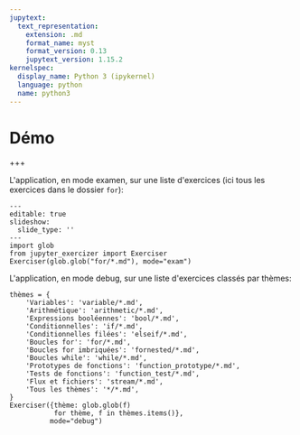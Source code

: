 ```yaml
---
jupytext:
  text_representation:
    extension: .md
    format_name: myst
    format_version: 0.13
    jupytext_version: 1.15.2
kernelspec:
  display_name: Python 3 (ipykernel)
  language: python
  name: python3
---
```


# Démo

+++

L'application, en mode examen, sur une liste d'exercices (ici tous les exercices dans le dossier `for`):

```{code-cell} ipython3
---
editable: true
slideshow:
  slide_type: ''
---
import glob
from jupyter_exercizer import Exerciser
Exerciser(glob.glob("for/*.md"), mode="exam")
```

L'application, en mode debug, sur une liste d'exercices classés par thèmes:

```{code-cell} ipython3
thèmes = {
    'Variables': 'variable/*.md',
    'Arithmétique': 'arithmetic/*.md',
    'Expressions booléennes': 'bool/*.md',
    'Conditionnelles': 'if/*.md',
    'Conditionnelles filées': 'elseif/*.md',
    'Boucles for': 'for/*.md',
    'Boucles for imbriquées': 'fornested/*.md',
    'Boucles while': 'while/*.md',
    'Prototypes de fonctions': 'function_prototype/*.md',
    'Tests de fonctions': 'function_test/*.md',
    'Flux et fichiers': 'stream/*.md',
    'Tous les thèmes': '*/*.md',
}
Exerciser({thème: glob.glob(f)
           for thème, f in thèmes.items()},
          mode="debug")
```

```{code-cell} ipython3

```
